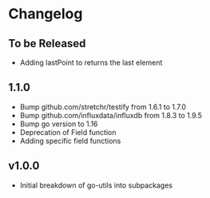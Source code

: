 # Changelog

## To be Released

* Adding lastPoint to returns the last element

## 1.1.0

* Bump github.com/stretchr/testify from 1.6.1 to 1.7.0
* Bump github.com/influxdata/influxdb from 1.8.3 to 1.9.5
* Bump go version to 1.16
* Deprecation of Field function
* Adding specific field functions

## v1.0.0

* Initial breakdown of go-utils into subpackages
